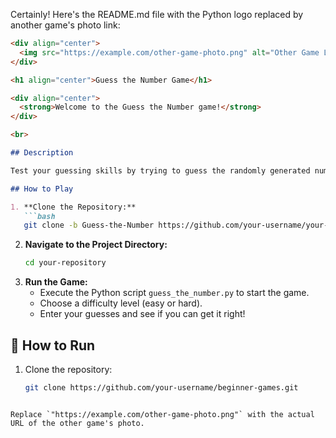 Certainly! Here's the README.md file with the Python logo replaced by another game's photo link:

```markdown
<div align="center">
  <img src="https://example.com/other-game-photo.png" alt="Other Game Logo">
</div>

<h1 align="center">Guess the Number Game</h1>

<div align="center">
  <strong>Welcome to the Guess the Number game!</strong>
</div>

<br>

## Description

Test your guessing skills by trying to guess the randomly generated number within a specified range.

## How to Play

1. **Clone the Repository:**
   ```bash
   git clone -b Guess-the-Number https://github.com/your-username/your-repository.git
   ```
2. **Navigate to the Project Directory:**
   ```bash
   cd your-repository
   ```
3. **Run the Game:**
   - Execute the Python script `guess_the_number.py` to start the game.
   - Choose a difficulty level (easy or hard).
   - Enter your guesses and see if you can get it right!

## 🚀 How to Run

1. Clone the repository:
   ```bash
   git clone https://github.com/your-username/beginner-games.git
   ```
```

Replace `"https://example.com/other-game-photo.png"` with the actual URL of the other game's photo.
